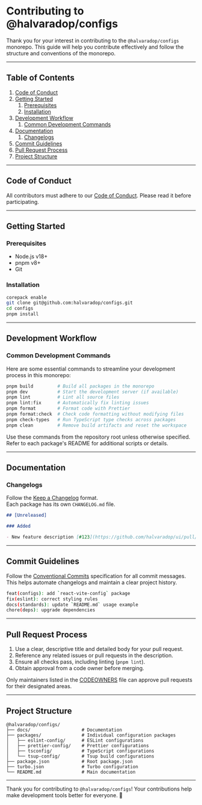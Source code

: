 # Contributing to @halvaradop/configs

Thank you for your interest in contributing to the `@halvaradop/configs` monorepo. This guide will help you contribute effectively and follow the structure and conventions of the monorepo.

---

## Table of Contents

1. [Code of Conduct](#code-of-conduct)
2. [Getting Started](#getting-started)
   1. [Prerequisites](#prerequisites)
   2. [Installation](#installation)
3. [Development Workflow](#development-workflow)
   1. [Common Development Commands](#common-development-commands)
4. [Documentation](#documentation)
   1. [Changelogs](#changelogs)
5. [Commit Guidelines](#commit-guidelines)
6. [Pull Request Process](#pull-request-process)
7. [Project Structure](#project-structure)

---

## Code of Conduct

All contributors must adhere to our [Code of Conduct](https://github.com/halvaradop/.github/blob/master/.github/CODE_OF_CONDUCT.md). Please read it before participating.

---

## Getting Started

### Prerequisites

- Node.js v18+
- pnpm v8+
- Git

### Installation

```bash
corepack enable
git clone git@github.com:halvaradop/configs.git
cd configs
pnpm install
```

---

## Development Workflow

### Common Development Commands

Here are some essential commands to streamline your development process in this monorepo:

```bash
pnpm build         # Build all packages in the monorepo
pnpm dev           # Start the development server (if available)
pnpm lint          # Lint all source files
pnpm lint:fix      # Automatically fix linting issues
pnpm format        # Format code with Prettier
pnpm format:check  # Check code formatting without modifying files
pnpm check-types   # Run TypeScript type checks across packages
pnpm clean         # Remove build artifacts and reset the workspace
```

Use these commands from the repository root unless otherwise specified. Refer to each package's README for additional scripts or details.

---

## Documentation

### Changelogs

Follow the [Keep a Changelog](https://keepachangelog.com/en/1.1.0/) format.  
Each package has its own `CHANGELOG.md` file.

```md
## [Unreleased]

### Added

- New feature description [#123](https://github.com/halvaradop/ui/pull/123)
```

---

## Commit Guidelines

Follow the [Conventional Commits](https://www.conventionalcommits.org/en/v1.0.0/) specification for all commit messages. This helps automate changelogs and maintain a clear project history.

```bash
feat(configs): add `react-vite-config` package
fix(eslint): correct styling rules
docs(standards): update `README.md` usage example
chore(deps): upgrade dependencies
```

---

## Pull Request Process

1. Use a clear, descriptive title and detailed body for your pull request.
2. Reference any related issues or pull requests in the description.
3. Ensure all checks pass, including linting (`pnpm lint`).
4. Obtain approval from a code owner before merging.

Only maintainers listed in the [CODEOWNERS](https://github.com/halvaradop/configs/blob/master/docs/CODEOWNERS) file can approve pull requests for their designated areas.

---

## Project Structure

```
@halvaradop/configs/
├── docs/                   # Documentation
├── packages/               # Individual configuration packages
│   ├── eslint-config/      # ESLint configurations
│   ├── prettier-config/    # Prettier configurations
│   ├── tsconfig/           # TypeScript configurations
│   └── tsup-config/        # Tsup build configurations
├── package.json            # Root package.json
├── turbo.json              # Turbo configuration
└── README.md               # Main documentation
```

---

Thank you for contributing to `@halvaradop/configs`! Your contributions help make development tools better for everyone. 🎉
